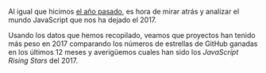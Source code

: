 Al igual que hicimos [el año pasado](/2016/en), es hora de mirar atrás y analizar el mundo JavaScript que nos ha dejado el 2017.

Usando los datos que hemos recopilado, veamos que proyectos han tenido más peso en 2017 comparando los números de estrellas de GitHub ganadas en los últimos 12 meses y averigüemos cuales han sido los *JavaScript Rising Stars* del 2017.
